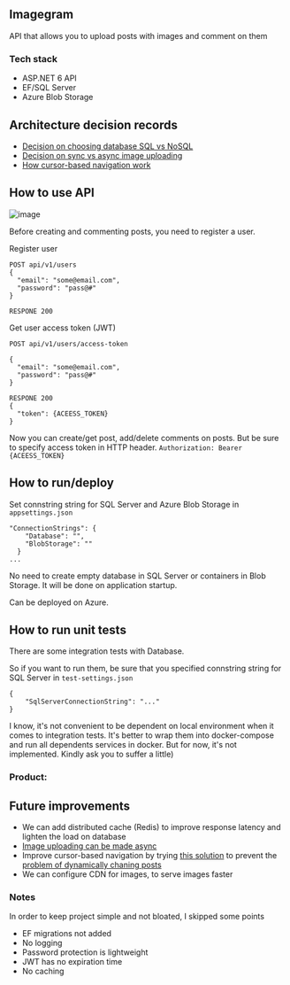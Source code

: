 ## Imagegram

API that allows you to upload posts with images and comment on them

### Tech stack
- ASP.NET 6 API  
- EF/SQL Server 
- Azure Blob Storage

## Architecture decision records
- [Decision on choosing database SQL vs NoSQL](https://github.com/shamil-sadigov/Imagegram/blob/master/docs/Decision%20on%20Database.SQL%20vs%20NoSQL.md)
- [Decision on sync vs async image uploading](https://github.com/shamil-sadigov/Imagegram/blob/master/docs/Decision%20on%20sync%20vs%20async%20image%20uploading.md)
- [How cursor-based navigation work](https://github.com/shamil-sadigov/Imagegram/blob/master/docs/Decision%20on%20cursor-based-navigation.md)


## How to use API

![image](https://user-images.githubusercontent.com/36125138/199700836-3bfbe438-ce49-4922-a82f-9274b66d8179.png)

Before creating and commenting posts, you need to register a user.

Register user

```
POST api/v1/users
{
  "email": "some@email.com",
  "password": "pass@#"
}

RESPONE 200

```

Get user access token (JWT)

```
POST api/v1/users/access-token

{
  "email": "some@email.com",
  "password": "pass@#"
}

RESPONE 200
{
  "token": {ACEESS_TOKEN}
}

```

Now you can create/get post, add/delete comments on posts. But be sure to specify access token in HTTP header.
`Authorization: Bearer {ACEESS_TOKEN}`

## How to run/deploy

Set connstring string for SQL Server and Azure Blob Storage in `appsettings.json`


```
"ConnectionStrings": {
    "Database": "",
    "BlobStorage": ""
  }
...
```
No need to create empty database in SQL Server or containers in Blob Storage. It will be done on application startup. 

Can be deployed on Azure.

## How to run unit tests

There are some integration tests with Database.

So if you want to run them, be sure that you specified connstring string for SQL Server in `test-settings.json`

```
{
    "SqlServerConnectionString": "..."
}
```

I know, it's not convenient to be dependent on local environment when it comes to integration tests. 
It's better to wrap them into docker-compose and run all dependents services in docker. 
But for now, it's not implemented. Kindly ask you to suffer a little)


### **Product:**

## Future improvements

- We can add distributed cache (Redis) to improve response latency and lighten the load on database
- [Image uploading can be made async](https://github.com/shamil-sadigov/Imagegram/blob/master/docs/Decision%20on%20sync%20vs%20async%20image%20uploading.md#asynchronous-approach-with-websockets)
- Improve cursor-based navigation by trying [this solution](https://phauer.com/2017/web-api-pagination-continuation-token/) to prevent the [problem of dynamically chaning posts](https://github.com/shamil-sadigov/Imagegram/blob/master/docs/Decision%20on%20cursor-based-navigation.md#problem)
- We can configure CDN for images, to serve images faster

### Notes

In order to keep project simple and not bloated, I skipped some points

- EF migrations not added
- No logging
- Password protection is lightweight
- JWT has no expiration time
- No caching

